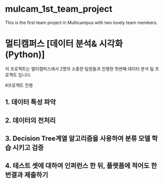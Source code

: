 # mulcam_1st_team_project
This is the first team project in Multicampus with two lovely team members. 

# 멀티캠퍼스 [데이터 분석& 시각화(Python)]
이 프로젝트는 멀티캠퍼스에서 2명의 소중한 팀원들과 진행한 첫번째 데이터 분석 팀 프로젝트 입니다. 


#프로젝트 진행

## 1. 데이터 특성 파악

## 2. 데이터의 전처리


## 3. Decision Tree계열 알고리즘을 사용하여 분류 모델 학습 시키고 검증


## 4. 테스트 셋에 대하여 인퍼런스 한 뒤, 플랫폼에 적어도 한번결과 제출하기
